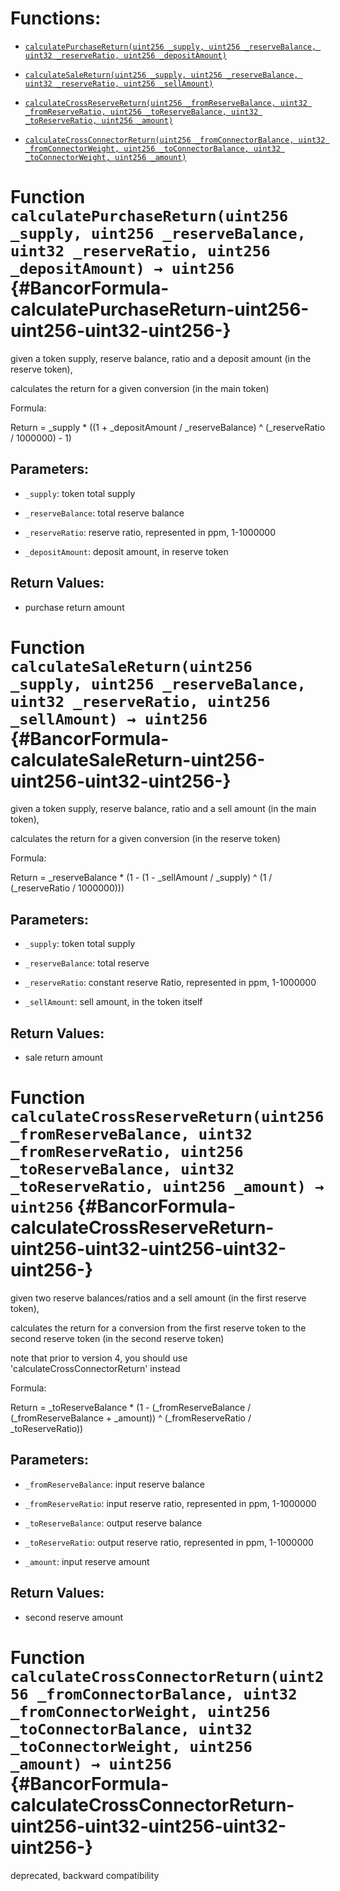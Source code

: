 # Functions:

- [`calculatePurchaseReturn(uint256 _supply, uint256 _reserveBalance, uint32 _reserveRatio, uint256 _depositAmount)`](#BancorFormula-calculatePurchaseReturn-uint256-uint256-uint32-uint256-)

- [`calculateSaleReturn(uint256 _supply, uint256 _reserveBalance, uint32 _reserveRatio, uint256 _sellAmount)`](#BancorFormula-calculateSaleReturn-uint256-uint256-uint32-uint256-)

- [`calculateCrossReserveReturn(uint256 _fromReserveBalance, uint32 _fromReserveRatio, uint256 _toReserveBalance, uint32 _toReserveRatio, uint256 _amount)`](#BancorFormula-calculateCrossReserveReturn-uint256-uint32-uint256-uint32-uint256-)

- [`calculateCrossConnectorReturn(uint256 _fromConnectorBalance, uint32 _fromConnectorWeight, uint256 _toConnectorBalance, uint32 _toConnectorWeight, uint256 _amount)`](#BancorFormula-calculateCrossConnectorReturn-uint256-uint32-uint256-uint32-uint256-)

# Function `calculatePurchaseReturn(uint256 _supply, uint256 _reserveBalance, uint32 _reserveRatio, uint256 _depositAmount) → uint256` {#BancorFormula-calculatePurchaseReturn-uint256-uint256-uint32-uint256-}

given a token supply, reserve balance, ratio and a deposit amount (in the reserve token),

calculates the return for a given conversion (in the main token)

Formula:

Return = _supply * ((1 + _depositAmount / _reserveBalance) ^ (_reserveRatio / 1000000) - 1)

## Parameters:

- `_supply`:              token total supply

- `_reserveBalance`:      total reserve balance

- `_reserveRatio`:        reserve ratio, represented in ppm, 1-1000000

- `_depositAmount`:       deposit amount, in reserve token

## Return Values:

- purchase return amount

# Function `calculateSaleReturn(uint256 _supply, uint256 _reserveBalance, uint32 _reserveRatio, uint256 _sellAmount) → uint256` {#BancorFormula-calculateSaleReturn-uint256-uint256-uint32-uint256-}

given a token supply, reserve balance, ratio and a sell amount (in the main token),

calculates the return for a given conversion (in the reserve token)

Formula:

Return = _reserveBalance * (1 - (1 - _sellAmount / _supply) ^ (1 / (_reserveRatio / 1000000)))

## Parameters:

- `_supply`:              token total supply

- `_reserveBalance`:      total reserve

- `_reserveRatio`:        constant reserve Ratio, represented in ppm, 1-1000000

- `_sellAmount`:          sell amount, in the token itself

## Return Values:

- sale return amount

# Function `calculateCrossReserveReturn(uint256 _fromReserveBalance, uint32 _fromReserveRatio, uint256 _toReserveBalance, uint32 _toReserveRatio, uint256 _amount) → uint256` {#BancorFormula-calculateCrossReserveReturn-uint256-uint32-uint256-uint32-uint256-}

given two reserve balances/ratios and a sell amount (in the first reserve token),

calculates the return for a conversion from the first reserve token to the second reserve token (in the second reserve token)

note that prior to version 4, you should use 'calculateCrossConnectorReturn' instead

Formula:

Return = _toReserveBalance * (1 - (_fromReserveBalance / (_fromReserveBalance + _amount)) ^ (_fromReserveRatio / _toReserveRatio))

## Parameters:

- `_fromReserveBalance`:      input reserve balance

- `_fromReserveRatio`:        input reserve ratio, represented in ppm, 1-1000000

- `_toReserveBalance`:        output reserve balance

- `_toReserveRatio`:          output reserve ratio, represented in ppm, 1-1000000

- `_amount`:                  input reserve amount

## Return Values:

- second reserve amount

# Function `calculateCrossConnectorReturn(uint256 _fromConnectorBalance, uint32 _fromConnectorWeight, uint256 _toConnectorBalance, uint32 _toConnectorWeight, uint256 _amount) → uint256` {#BancorFormula-calculateCrossConnectorReturn-uint256-uint32-uint256-uint32-uint256-}

deprecated, backward compatibility
